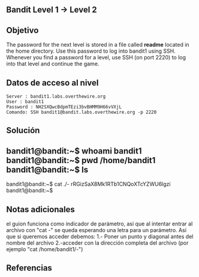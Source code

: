 ## Bandit Level 1 → Level 2
## Objetivo
The password for the next level is stored in a file called **readme** located in the home directory. Use this password to log into bandit1 using SSH. Whenever you find a password for a level, use SSH (on port 2220) to log into that level and continue the game.
## Datos de acceso al nivel
```
Server : bandit1.labs.overthewire.org
User : bandit1
Password : NH2SXQwcBdpmTEzi3bvBHMM9H66vVXjL
Comando: SSH bandit1@bandit.labs.overthewire.org -p 2220
```
## Solución 
bandit1@bandit:~$ whoami
bandit1
bandit1@bandit:~$ pwd
/home/bandit1
bandit1@bandit:~$ ls
-
bandit1@bandit:~$ cat ./-
rRGizSaX8Mk1RTb1CNQoXTcYZWU6lgzi
bandit1@bandit:~$
## Notas adicionales
el guion funciona como indicador de parámetro, así que al intentar entrar al archivo con "cat -" se queda esperando una letra para un parámetro. Asi que si queremos acceder debemos:
1.- Poner un punto y diagonal antes del nombre del archivo
2.-acceder con la dirección completa del archivo (por ejemplo "cat /home/bandit1/-")
## Referencias